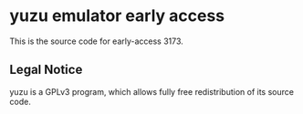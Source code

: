 yuzu emulator early access
=============

This is the source code for early-access 3173.

## Legal Notice

yuzu is a GPLv3 program, which allows fully free redistribution of its source code.